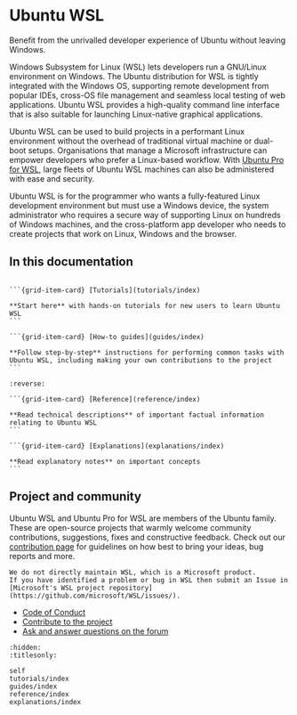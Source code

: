 # Ubuntu WSL

Benefit from the unrivalled developer experience of Ubuntu without leaving
Windows.

Windows Subsystem for Linux (WSL) lets developers run a GNU/Linux environment
on Windows. The Ubuntu distribution for WSL is tightly integrated with the
Windows OS, supporting remote development from popular IDEs, cross-OS file
management and seamless local testing of web applications. Ubuntu WSL provides
a high-quality command line interface that is also suitable for launching
Linux-native graphical applications.

Ubuntu WSL can be used to build projects in a performant Linux environment
without the overhead of traditional virtual machine or dual-boot setups.
Organisations that manage a Microsoft infrastructure can empower developers who
prefer a Linux-based workflow. With [Ubuntu Pro for WSL](explanations/up4w), large
fleets of Ubuntu WSL machines can also be administered with ease and security.

Ubuntu WSL is for the programmer who wants a fully-featured Linux development
environment but must use a Windows device, the system administrator who
requires a secure way of supporting Linux on hundreds of Windows machines, and
the cross-platform app developer who needs to create projects that work on
Linux, Windows and the browser.

## In this documentation

````{grid} 1 1 2 2

```{grid-item-card} [Tutorials](tutorials/index)

**Start here** with hands-on tutorials for new users to learn Ubuntu WSL
```

```{grid-item-card} [How-to guides](guides/index)

**Follow step-by-step** instructions for performing common tasks with Ubuntu WSL, including making your own contributions to the project
```

````

````{grid} 1 1 2 2
:reverse:

```{grid-item-card} [Reference](reference/index)

**Read technical descriptions** of important factual information relating to Ubuntu WSL
```

```{grid-item-card} [Explanations](explanations/index)

**Read explanatory notes** on important concepts
```

````

## Project and community

Ubuntu WSL and Ubuntu Pro for WSL are members of the Ubuntu family. These are open-source projects that warmly welcome community contributions, suggestions, fixes and constructive feedback. Check out our [contribution page](guides/contributing) for guidelines on how best to bring your ideas, bug reports and more.

```{important}
We do not directly maintain WSL, which is a Microsoft product.
If you have identified a problem or bug in WSL then submit an Issue in
[Microsoft's WSL project repository](https://github.com/microsoft/WSL/issues/).

```

- [Code of Conduct](https://ubuntu.com/community/code-of-conduct)
- [Contribute to the project](guides/contributing)
- [Ask and answer questions on the forum](https://discourse.ubuntu.com/c/wsl/27)


```{toctree}
:hidden:
:titlesonly:

self
tutorials/index
guides/index
reference/index
explanations/index
```
